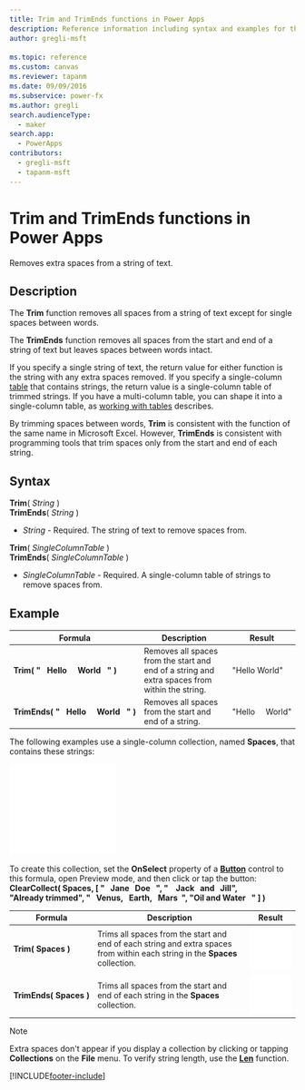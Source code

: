 ```yaml
---
title: Trim and TrimEnds functions in Power Apps
description: Reference information including syntax and examples for the Trim and TrimEnds functions in Power Apps.
author: gregli-msft

ms.topic: reference
ms.custom: canvas
ms.reviewer: tapanm
ms.date: 09/09/2016
ms.subservice: power-fx
ms.author: gregli
search.audienceType:
  - maker
search.app:
  - PowerApps
contributors:
  - gregli-msft
  - tapanm-msft
---
```


# Trim and TrimEnds functions in Power Apps

Removes extra spaces from a string of text.

## Description

The **Trim** function removes all spaces from a string of text except for single spaces between words.

The **TrimEnds** function removes all spaces from the start and end of a string of text but leaves spaces between words intact.

If you specify a single string of text, the return value for either function is the string with any extra spaces removed. If you specify a single-column [table](/power-apps/maker/canvas-apps/working-with-tables) that contains strings, the return value is a single-column table of trimmed strings. If you have a multi-column table, you can shape it into a single-column table, as [working with tables](/power-apps/maker/canvas-apps/working-with-tables) describes.

By trimming spaces between words, **Trim** is consistent with the function of the same name in Microsoft Excel. However, **TrimEnds** is consistent with programming tools that trim spaces only from the start and end of each string.

## Syntax

**Trim**( _String_ )<br>**TrimEnds**( _String_ )

- _String_ - Required. The string of text to remove spaces from.

**Trim**( _SingleColumnTable_ )<br>**TrimEnds**( _SingleColumnTable_ )

- _SingleColumnTable_ - Required. A single-column table of strings to remove spaces from.

## Example

| Formula                                                                                                  | Description                                                                                    | Result                                     |
| -------------------------------------------------------------------------------------------------------- | ---------------------------------------------------------------------------------------------- | ------------------------------------------ |
| **Trim(&nbsp;"&nbsp;&nbsp;&nbsp;Hello&nbsp;&nbsp;&nbsp;&nbsp;&nbsp;World&nbsp;&nbsp;&nbsp;"&nbsp;)**     | Removes all spaces from the start and end of a string and extra spaces from within the string. | "Hello World"                              |
| **TrimEnds(&nbsp;"&nbsp;&nbsp;&nbsp;Hello&nbsp;&nbsp;&nbsp;&nbsp;&nbsp;World&nbsp;&nbsp;&nbsp;"&nbsp;)** | Removes all spaces from the start and end of a string.                                         | "Hello&nbsp;&nbsp;&nbsp;&nbsp;&nbsp;World" |

The following examples use a single-column collection, named **Spaces**, that contains these strings:

![List of strings.](media/function-trim/input-strings.png)

To create this collection, set the **OnSelect** property of a **[Button](/power-apps/maker/canvas-apps/controls/control-button)** control to this formula, open Preview mode, and then click or tap the button:
<br>**ClearCollect( Spaces, [ "&nbsp;&nbsp;&nbsp;Jane&nbsp;&nbsp;&nbsp;Doe&nbsp;&nbsp;&nbsp;", "&nbsp;&nbsp;&nbsp;&nbsp;Jack&nbsp;&nbsp;&nbsp;and&nbsp;&nbsp;&nbsp;Jill", "Already&nbsp;trimmed", "&nbsp;&nbsp;&nbsp;Venus,&nbsp;&nbsp;&nbsp;Earth,&nbsp;&nbsp;&nbsp;Mars&nbsp;&nbsp;", "Oil&nbsp;and&nbsp;Water&nbsp;&nbsp;&nbsp;" ] )**

| Formula                          | Description                                                                                                                   | Result                                                |
| -------------------------------- | ----------------------------------------------------------------------------------------------------------------------------- | ----------------------------------------------------- |
| **Trim(&nbsp;Spaces&nbsp;)**     | Trims all spaces from the start and end of each string and extra spaces from within each string in the **Spaces** collection. | ![Trim.](media/function-trim/output-trim.png)         |
| **TrimEnds(&nbsp;Spaces&nbsp;)** | Trims all spaces from the start and end of each string in the **Spaces** collection.                                          | ![TrimEnds.](media/function-trim/output-trimends.png) |

> [!NOTE]
> Extra spaces don't appear if you display a collection by clicking or tapping **Collections** on the **File** menu. To verify string length, use the **[Len](function-len.md)** function.

[!INCLUDE[footer-include](../../includes/footer-banner.md)]
